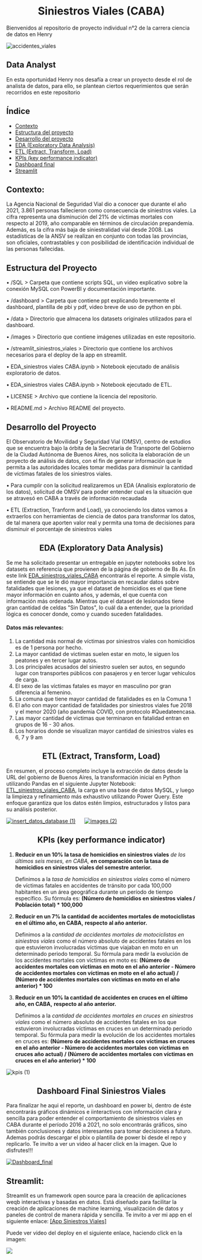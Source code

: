 # <center>Siniestros Viales (CABA)<center>

Bienvenidos al repositorio de proyecto individual n°2 de la carrera ciencia de datos en Henry

![accidentes_viales](https://github.com/EliasIchi/PI2_Henry/assets/124707045/608f8a08-7bb6-408c-be8b-2480f43afab8)

## Data Analyst
En esta oportunidad Henry nos desafía a crear un proyecto desde el rol de analista de datos, para ello, se plantean ciertos requerimientos que serán recorridos en este repositorio

## Índice

- [Contexto](https://github.com/EliasIchi/PI2_Henry/blob/main/README.md#contexto)<br>
- [Estructura del proyecto](https://github.com/EliasIchi/PI2_Henry/blob/main/README.md#estructura-del-proyecto)<br>
- [Desarrollo del proyecto](https://github.com/EliasIchi/PI2_Henry/blob/main/README.md#desarrollo-del-proyecto)<br>
- [EDA (Exploratory Data Analysis)](https://github.com/EliasIchi/PI2_Henry/blob/main/README.md#eda-exploratory-data-analysis)<br>
- [ETL (Extract, Transform, Load)](https://github.com/EliasIchi/PI2_Henry/blob/main/README.md#etl-extract-transform-load)<br>
- [KPIs (key performance indicator)](https://github.com/EliasIchi/PI2_Henry/blob/main/README.md#kpis-key-performance-indicator)<br>
- [Dashboard final](https://github.com/EliasIchi/PI2_Henry/blob/main/README.md#dashboard-final-siniestros-viales)<br>
- [Streamlit](https://github.com/EliasIchi/PI2_Henry/blob/main/README.md#streamlit)<br>

## Contexto:
La Agencia Nacional de Seguridad Vial dio a conocer que durante el año 2021, 3.861 personas fallecieron como consecuencia de siniestros viales. La cifra representa una disminución del 21% de víctimas mortales con respecto al 2019, año comparable en términos de circulación prepandemia. Además, es la cifra más baja de siniestralidad vial desde 2008. Las estadísticas de la ANSV se realizan en conjunto con todas las provincias, son oficiales, contrastables y con posibilidad de identificación individual de las personas fallecidas.

## Estructura del Proyecto

• /SQL > Carpeta que contiene scripts SQL, un video explicativo sobre la conexión MySQL con PowerBI y documentación importante.

• /dashboard > Carpeta que contiene ppt explicando brevemente el dashboard, plantilla de pbi y pdf, video breve de uso de python en pbi.

• /data > Directorio que almacena los datasets originales utilizados para el dashboard.

• /images > Directorio que contiene imágenes utilizadas en este repositorio.

• /streamlit_siniestros_viales > Directorio que contiene los archivos necesarios para el deploy de la app en streamlit.

• EDA_siniestros viales CABA.ipynb > Notebook ejecutado de análisis exploratorio de datos.

• EDA_siniestros viales CABA.ipynb > Notebook ejecutado de ETL.

• LICENSE > Archivo que contiene la licencia del repositorio.

• README.md > Archivo README del proyecto.




## Desarrollo del Proyecto
El Observatorio de Movilidad y Seguridad Vial (OMSV), centro de estudios que se encuentra bajo la órbita de la Secretaría de Transporte del Gobierno de la Ciudad Autónoma de Buenos Aires, nos solicita la elaboración de un proyecto de análisis de datos, con el fin de generar información que le permita a las autoridades locales tomar medidas para disminuir la cantidad de víctimas fatales de los siniestros viales.

  • Para cumplir con la solicitud realizaremos un EDA (Analisis exploratorio de los datos), solicitud de OMSV para poder entender cual es la situación que se atravesó en CABA a través de información recaudada
  
  • ETL (Extraction, Tranform and Load), ya conociendo los datos vamos a extraerlos con herramientas de ciencia de datos para transformar los datos, de tal manera que aporten valor real y permita una toma de decisiones para disminuir el porcentaje de siniestros viales

## <center>EDA (Exploratory Data Analysis)

  Se me ha solicitado presentar un entregable en jupyter notebooks sobre los datasets en referencia que provienen de la página de gobierno de Bs As.
  En este link <A HREF=https://github.com/EliasIchi/PI2_Henry/blob/main/EDA_siniestros%20viales%20CABA.ipynb>EDA_siniestros_viales_CABA</A> encontrarás el reporte.
A simple vista, se entiende que se le dió mayor importancia en recaudar datos sobre fatalidades que lesiones, ya que el dataset de homicidios es el que tiene mayor información en cuánto años, y además, el que cuenta con información más ordenada.
  Mientras que el dataset de lesionados tiene gran cantidad de celdas "Sin Datos", lo cuál da a entender, que la prioridad lógica es conocer donde, como y cuando suceden fatalidades.


  

#### Datos más relevantes:
  1) La cantidad más normal de víctimas por siniestros viales con homicidios es de 1 persona por hecho.
  2) La mayor cantidad de victimas suelen estar en moto, le siguen los peatones y en tercer lugar autos.
  3) Los principales acusados del siniestro suelen ser autos, en segundo lugar con transportes públicos con pasajeros y en tercer lugar vehiculos de carga.
  4) El sexo de las víctimas fatales es mayor en masculino por gran diferencia al femenino.
  5) La comuna que tiene mayor cantidad de fatalidades es en la Comuna 1
  6) El año con mayor cantidad de fatalidades por siniestros viales fue 2018 y el menor 2020 (año pandemia COVID, con protocolo #Quedateencasa.
  7) Las mayor cantidad de victimas que terminaron en fatalidad entran en grupos de 16 - 30 años.
  8) Los horarios donde se visualizan mayor cantidad de siniestros viales es 6, 7 y 9 am

## <center>ETL (Extract, Transform, Load)
  En resumen, el proceso completo incluye la extracción de datos desde la URL del gobierno de Buenos Aires, la transformación inicial en Python utilizando Pandas en el siguiente Jupyter Notebook: <A HREF=https://github.com/EliasIchi/PI2_Henry/blob/main/ETL.ipynb>ETL_siniestros_viales_CABA</A>, la carga en una base de datos MySQL, y luego la limpieza y refinamiento más exhaustivo utilizando Power Query. Este enfoque garantiza que los datos estén limpios, estructurados y listos para su análisis posterior.  


<A HREF=https://drive.google.com/file/d/1b9VdPckKImrS7aYJgD8X67ejIRoFNBZ8/view>![insert_datos_database (1)](https://github.com/EliasIchi/PI2_Henry/assets/124707045/fc10df28-3649-4c54-93ee-3977470987cd)</A> &nbsp;&nbsp;&nbsp;&nbsp; <A HREF=https://drive.google.com/file/d/1VUEaOMOLCzEJvQXavX1aJWX6H58ClrXH/view>![images (2)](https://github.com/EliasIchi/PI2_Henry/assets/124707045/3b895cb0-fb2d-4b1f-a6b1-e2ea6f7570fc)</A>


## <center>KPIs (key performance indicator)
1. **Reducir en un 10% la tasa de homicidios en siniestros viales** *de los últimos seis meses, en CABA,* **en comparación con la tasa de homicidios en siniestros viales del semestre anterior.**

    Definimos a la *tasa de homicidios en siniestros viales* como el número de víctimas fatales en accidentes de tránsito por cada 100,000 habitantes en un área geográfica durante un período de tiempo específico. Su fórmula es: **(Número de homicidios en siniestros viales / Población total) * 100,000**

2. **Reducir en un 7% la cantidad de accidentes mortales de motociclistas en el último año, en CABA,** **respecto al año anterior.**

    Definimos a la *cantidad de accidentes mortales de motociclistas en siniestros viales* como el número absoluto de accidentes fatales en los que estuvieron involucradas víctimas que viajaban en moto en un determinado periodo temporal. Su fórmula para medir la evolución de los accidentes mortales con víctimas en moto es: **(Número de accidentes mortales con víctimas en moto en el año anterior - Número de accidentes mortales con víctimas en moto en el año actual) / (Número de accidentes mortales con víctimas en moto en el año anterior) * 100**

3. **Reducir en un 10% la cantidad de accidentes en cruces en el último año, en CABA,** **respecto al año anterior.**

    Definimos a la *cantidad de accidentes mortales en cruces en siniestros viales* como el número absoluto de accidentes fatales en los que estuvieron involucradas víctimas en cruces en un determinado periodo temporal. Su fórmula para medir la evolución de los accidentes mortales en cruces es: **(Número de accidentes mortales con víctimas en cruces en el año anterior - Número de accidentes mortales con víctimas en cruces año actual) / (Número de accidentes mortales con víctimas en cruces en el año anterior) * 100**

   
![kpis (1)](https://github.com/EliasIchi/PI2_Henry/assets/124707045/400f359e-9609-4a7b-9c93-07699091b30a)


## <center>Dashboard Final Siniestros Viales
Para finalizar he aqui el reporte, un dashboard en power bi,
dentro de éste encontrarás gráficos dinámicos e iinteractivos con información clara y sencilla para poder entender el comportamiento de siniestros viales en CABA durante el período 2016 a 2021, no solo encontrarás gráficos, sino también conclusiones y datos interesantes para tomar decisiones a futuro.
 Ademas podrás descargar el pbix o plantilla de power bi desde el repo y replicarlo.
 Te invito a ver un video al hacer click en la imagen.
Que lo disfrutes!!!


<A HREF=https://drive.google.com/file/d/1WSo63q-5plclTY53NZ6q8754q98trYP8/view>![Dashboard_final](https://github.com/EliasIchi/PI2_Henry/assets/124707045/184fafc4-7960-4efe-8e46-b6e495118007)</A>

## Streamlit:
Streamlit es un framework open source para la creación de aplicaciones weqb interactivas y basadas en datos. Está diseñado para facilitar la creación de aplicaciones de machine learning, visualización de datos y paneles de control de manera rápida y sencilla.
  Te invito a ver mi app en el siguiente enlace: <A HREF=https://siniestros-viales-stream.streamlit.app/>[App Siniestros Viales]</A>

  Puede ver video del deploy en el siguiente enlace, haciendo click en la imagen:


<A HREF=https://drive.google.com/file/d/107nAYMLCiHLa7IM9BA4M2EgYxE4SI4Ih/view>![](https://github.com/EliasIchi/PI2_Henry/assets/124707045/d9b1a59b-2fc3-4adf-8745-7bd9eaea5961)</A>
